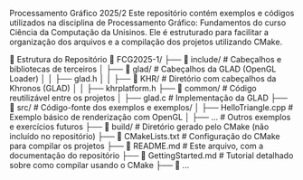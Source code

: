 Processamento Gráfico 2025/2
Este repositório contém exemplos e códigos utilizados na disciplina de Processamento Gráfico: Fundamentos do curso Ciência da Computação da Unisinos. Ele é estruturado para facilitar a organização dos arquivos e a compilação dos projetos utilizando CMake.

📂 Estrutura do Repositório
📂 FCG2025-1/
├── 📂 include/               # Cabeçalhos e bibliotecas de terceiros
│   ├── 📂 glad/              # Cabeçalhos da GLAD (OpenGL Loader)
│   │   ├── glad.h
│   │   ├── 📂 KHR/           # Diretório com cabeçalhos da Khronos (GLAD)
│   │       ├── khrplatform.h
├── 📂 common/                # Código reutilizável entre os projetos
│   ├── glad.c                 # Implementação da GLAD
├── 📂 src/                    # Código-fonte dos exemplos e exemplos/
│   ├── HelloTriangle.cpp      # Exemplo básico de renderização com OpenGL
│   ├── ...                    # Outros exemplos e exercícios futuros
├── 📂 build/                  # Diretório gerado pelo CMake (não incluído no repositório)
├── 📄 CMakeLists.txt          # Configuração do CMake para compilar os projetos
├── 📄 README.md               # Este arquivo, com a documentação do repositório
├── 📄 GettingStarted.md       # Tutorial detalhado sobre como compilar usando o CMake
├── 📄 ...  
